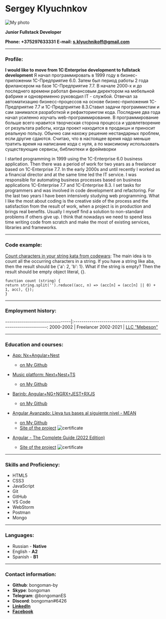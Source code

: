 # Sergey Klyuchnkov

![My photo](/../rsschool-cv-html/assets/photo/1.jpg)

**Junior Fullstack Developer**

**Phone: +375297633331**
**E-mail: s.klyuchnikoff@gmail.com**

---

### Profile:

**I would like to move from 1C:Enterprise development to fullstack development**
Я начал программировать в 1999 году в бизнес-приложении 1С-Предприятие 6.0. Затем был период работы 2 года фрилансером на базе 1С-Предприятие 7.7. В начале 2000-х и до последнего времени работал финансовым директором на мебельной фабрике и одновременно руководил IT - службой. Отвечал за автоматизацию бизнесс-процессов на основе бизнес-приложения 1С-Предприятие 7.7 и 1С-Предприятие 8.3.Ставил задачи программистам и сам занимался разработкой и рефакторингом кода. Последние два года начал усиленно изучать web-программирование. В программирование больше всего нравится творческая сторона процесса и удовлетворение от результата работы, когда проект находится в продакшн и приносит реальную пользу. Обычно сам нахожу решение нестандарных проблем, если другие сдаются. Считаю, что в настоящее время надо меньше тратить время на написание кода с нуля, а по максимому использовать существующие сервисы, библиотеки и фреймворки

I started programming in 1999 using the 1C-Enterprise 6.0 business application. Then there was a period of work for two years as a freelancer based on 1C-Enterprise 7.7. In the early 2000s and until recently I worked as a financial director and at the same time led the IT service. I was responsible for automating business processes based on business applications 1C-Enterprise 7.7 and 1C-Enterprise 8.3. I set tasks for programmers and was involved in code development and refactoring. For the last two years I have been intensively studying web programming. What I like the most about coding is the creative side of the process and the satisfaction from the result of work, when a project is in production and brings real benefits. Usually I myself find a solution to non-standard problems if others give up. I think that nowadays we need to spend less time writing code from scratch and make the most of existing services, libraries and frameworks.

---

### Code example:

[Count characters in your string kata from codewars](https://www.codewars.com/kata/52efefcbcdf57161d4000091): The main idea is to count all the occurring characters in a string. If you have a string like aba, then the result should be {'a': 2, 'b': 1}.
What if the string is empty? Then the result should be empty object literal, {}.

```
function count (string) {
return string.split('').reduce((acc, n) => (acc[n] = (acc[n] || 0) + 1, acc), {});
}
```

---

### Employment history:

---------------------------------|:----------------------------------------------------------------:
2000-2002 | Freelancer
2002-2021 | [LLC "Mebeson"](https://akval.by/)

---

### Education and courses:

- [App: Nx+Angular+Nest](https://www.youtube.com/channel/UCE8ux2eOsw_X7XVrI5mpYkg)

  - [on My Github](https://github.com/bongoman-by/svvs)

- [Music platform: Next+Nest+TS](https://www.youtube.com/watch?v=A0CfYSVzAZI)

  - [on My Github](https://github.com/bongoman-by/music-platform)

- [Barinb: Angular+NG+NGRX+JEST+RXJS](https://medium.com/fafnur/%D1%82%D0%B5%D1%81%D1%82%D0%BE%D0%B2%D0%BE%D0%B5-%D0%B7%D0%B0%D0%B4%D0%B0%D0%BD%D0%B8%D0%B5-%D0%BD%D0%B0-angular-%D0%B7%D0%B0%D0%BA%D0%BB%D1%8E%D1%87%D0%B5%D0%BD%D0%B8%D0%B5-ca40ac13f13c)

  - [on My Github](https://github.com/bongoman-by/barinb)

- [Angular Avanzado: Lleva tus bases al siguiente nivel - MEAN](https://www.udemy.com/course/angular-avanzado-fernando-herrera/learn/lecture/8905606?start=0#overview)

  - [on My Github](https://github.com/bongoman-by/angular-adv)
  - [Site of the project](https://app-admin-pro.herokuapp.com/login)
    ![certificate](AngularAvanzado.jpg)

- [Angular - The Complete Guide (2022 Edition)](https://www.udemy.com/course/the-complete-guide-to-angular-2/learn/lecture/17862122?start=45#overview)
  - [Site of the project](https://course-recipe-book-f565d.web.app/auth)
    ![certificate](AngularTheCompleteGuide.jpg)

---

### Skills and Proficiency:

- HTML5
- CSS3
- JavaScript
- Git
- GitHub
- VS Code
- WebStorm
- Postman
- Mongo

---

### Languages:

- Russian - **Native**
- English - **A2**
- Spanish - **B1**

---

### Contact information:

- **Github**: bongoman-by
- **Skype**: bongoman
- **Telegram**: @bongomanES
- **Discord**: bongoman#6426
- [**LinkedIn**](https://www.linkedin.com/in/sergey-klyuchnikov-948999141/)
- [**Facebook**](https://www.facebook.com/profile.php?id=100010920397922)
